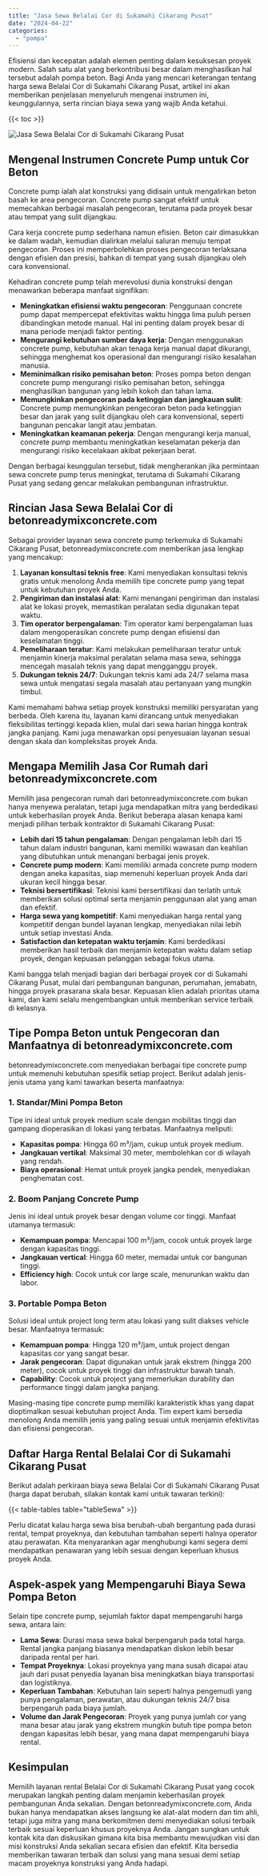 ```yaml
---
title: "Jasa Sewa Belalai Cor di Sukamahi Cikarang Pusat"
date: "2024-04-22"
categories: 
  - "pompa"
---
```


Efisiensi dan kecepatan adalah elemen penting dalam kesuksesan proyek modern. Salah satu alat yang berkontribusi besar dalam menghasilkan hal tersebut adalah pompa beton. Bagi Anda yang mencari keterangan tentang harga sewa Belalai Cor di Sukamahi Cikarang Pusat, artikel ini akan memberikan penjelasan menyeluruh mengenai instrumen ini, keunggulannya, serta rincian biaya sewa yang wajib Anda ketahui.

{{< toc >}}

![Jasa Sewa Belalai Cor di Sukamahi Cikarang Pusat](https://betoncor8.github.io/pump/concrete-pump%20(26).png)

## Mengenal Instrumen Concrete Pump untuk Cor Beton

Concrete pump ialah alat konstruksi yang didisain untuk mengalirkan beton basah ke area pengecoran. Concrete pump sangat efektif untuk memecahkan berbagai masalah pengecoran, terutama pada proyek besar atau tempat yang sulit dijangkau.

Cara kerja concrete pump sederhana namun efisien. Beton cair dimasukkan ke dalam wadah, kemudian dialirkan melalui saluran menuju tempat pengecoran. Proses ini memperbolehkan proses pengecoran terlaksana dengan efisien dan presisi, bahkan di tempat yang susah dijangkau oleh cara konvensional.

Kehadiran concrete pump telah merevolusi dunia konstruksi dengan menawarkan beberapa manfaat signifikan:

- **Meningkatkan efisiensi waktu pengecoran**: Penggunaan concrete pump dapat mempercepat efektivitas waktu hingga lima puluh persen dibandingkan metode manual. Hal ini penting dalam proyek besar di mana periode menjadi faktor penting.
- **Mengurangi kebutuhan sumber daya kerja**: Dengan menggunakan concrete pump, kebutuhan akan tenaga kerja manual dapat dikurangi, sehingga menghemat kos operasional dan mengurangi risiko kesalahan manusia.
- **Meminimalkan risiko pemisahan beton**: Proses pompa beton dengan concrete pump mengurangi risiko pemisahan beton, sehingga menghasilkan bangunan yang lebih kokoh dan tahan lama.
- **Memungkinkan pengecoran pada ketinggian dan jangkauan sulit**: Concrete pump memungkinkan pengecoran beton pada ketinggian besar dan jarak yang sulit dijangkau oleh cara konvensional, seperti bangunan pencakar langit atau jembatan.
- **Meningkatkan keamanan pekerja**: Dengan mengurangi kerja manual, concrete pump membantu meningkatkan keselamatan pekerja dan mengurangi risiko kecelakaan akibat pekerjaan berat.

Dengan berbagai keunggulan tersebut, tidak mengherankan jika permintaan sewa concrete pump terus meningkat, terutama di Sukamahi Cikarang Pusat yang sedang gencar melakukan pembangunan infrastruktur.

## Rincian Jasa Sewa Belalai Cor di betonreadymixconcrete.com

Sebagai provider layanan sewa concrete pump terkemuka di Sukamahi Cikarang Pusat, betonreadymixconcrete.com memberikan jasa lengkap yang mencakup:

1. **Layanan konsultasi teknis free**: Kami menyediakan konsultasi teknis gratis untuk menolong Anda memilih tipe concrete pump yang tepat untuk kebutuhan proyek Anda.
2. **Pengiriman dan instalasi alat**: Kami menangani pengiriman dan instalasi alat ke lokasi proyek, memastikan peralatan sedia digunakan tepat waktu.
3. **Tim operator berpengalaman**: Tim operator kami berpengalaman luas dalam mengoperasikan concrete pump dengan efisiensi dan keselamatan tinggi.
4. **Pemeliharaan teratur**: Kami melakukan pemeliharaan teratur untuk menjamin kinerja maksimal peralatan selama masa sewa, sehingga mencegah masalah teknis yang dapat mengganggu proyek.
5. **Dukungan teknis 24/7**: Dukungan teknis kami ada 24/7 selama masa sewa untuk mengatasi segala masalah atau pertanyaan yang mungkin timbul.

Kami memahami bahwa setiap proyek konstruksi memiliki persyaratan yang berbeda. Oleh karena itu, layanan kami dirancang untuk menyediakan fleksibilitas tertinggi kepada klien, mulai dari sewa harian hingga kontrak jangka panjang. Kami juga menawarkan opsi penyesuaian layanan sesuai dengan skala dan kompleksitas proyek Anda.

## Mengapa Memilih Jasa Cor Rumah dari betonreadymixconcrete.com

Memilih jasa pengecoran rumah dari betonreadymixconcrete.com bukan hanya menyewa peralatan, tetapi juga mendapatkan mitra yang berdedikasi untuk keberhasilan proyek Anda. Berikut beberapa alasan kenapa kami menjadi pilihan terbaik kontraktor di Sukamahi Cikarang Pusat:

- **Lebih dari 15 tahun pengalaman**: Dengan pengalaman lebih dari 15 tahun dalam industri bangunan, kami memiliki wawasan dan keahlian yang dibutuhkan untuk menangani berbagai jenis proyek.
- **Concrete pump modern**: Kami memiliki armada concrete pump modern dengan aneka kapasitas, siap memenuhi keperluan proyek Anda dari ukuran kecil hingga besar.
- **Teknisi bersertifikasi**: Teknisi kami bersertifikasi dan terlatih untuk memberikan solusi optimal serta menjamin penggunaan alat yang aman dan efektif.
- **Harga sewa yang kompetitif**: Kami menyediakan harga rental yang kompetitif dengan bundel layanan lengkap, menyediakan nilai lebih untuk setiap investasi Anda.
- **Satisfaction dan ketepatan waktu terjamin**: Kami berdedikasi memberikan hasil terbaik dan menjamin ketepatan waktu dalam setiap proyek, dengan kepuasan pelanggan sebagai fokus utama.

Kami bangga telah menjadi bagian dari berbagai proyek cor di Sukamahi Cikarang Pusat, mulai dari pembangunan bangunan, perumahan, jemabatn, hingga proyek prasarana skala besar. Kepuasan klien adalah prioritas utama kami, dan kami selalu mengembangkan untuk memberikan service terbaik di kelasnya.

## Tipe Pompa Beton untuk Pengecoran dan Manfaatnya di betonreadymixconcrete.com

betonreadymixconcrete.com menyediakan berbagai tipe concrete pump untuk memenuhi kebutuhan spesifik setiap project. Berikut adalah jenis-jenis utama yang kami tawarkan beserta manfaatnya:

### 1\. Standar/Mini Pompa Beton

Tipe ini ideal untuk proyek medium scale dengan mobilitas tinggi dan gampang dioperasikan di lokasi yang terbatas. Manfaatnya meliputi:

- **Kapasitas pompa**: Hingga 60 m³/jam, cukup untuk proyek medium.
- **Jangkauan vertikal**: Maksimal 30 meter, membolehkan cor di wilayah yang rendah.
- **Biaya operasional**: Hemat untuk proyek jangka pendek, menyediakan penghematan cost.

### 2\. Boom Panjang Concrete Pump

Jenis ini ideal untuk proyek besar dengan volume cor tinggi. Manfaat utamanya termasuk:

- **Kemampuan pompa**: Mencapai 100 m³/jam, cocok untuk proyek large dengan kapasitas tinggi.
- **Jangkauan vertical**: Hingga 60 meter, memadai untuk cor bangunan tinggi.
- **Efficiency high**: Cocok untuk cor large scale, menurunkan waktu dan labor.

### 3\. Portable Pompa Beton

Solusi ideal untuk project long term atau lokasi yang sulit diakses vehicle besar. Manfaatnya termasuk:

- **Kemampuan pompa**: Hingga 120 m³/jam, untuk project dengan kapasitas cor yang sangat besar.
- **Jarak pengecoran**: Dapat digunakan untuk jarak ekstrem (hingga 200 meter), cocok untuk proyek tinggi dan infrastruktur bawah tanah.
- **Capability**: Cocok untuk project yang memerlukan durability dan performance tinggi dalam jangka panjang.

Masing-masing tipe concrete pump memiliki karakteristik khas yang dapat dioptimalkan sesuai kebutuhan project Anda. Tim expert kami bersedia menolong Anda memilih jenis yang paling sesuai untuk menjamin efektivitas dan efisiensi pengecoran.

## Daftar Harga Rental Belalai Cor di Sukamahi Cikarang Pusat

Berikut adalah perkiraan biaya sewa Belalai Cor di Sukamahi Cikarang Pusat (harga dapat berubah, silakan kontak kami untuk tawaran terkini):

{{< table-tables table="tableSewa" >}}

Perlu dicatat kalau harga sewa bisa berubah-ubah bergantung pada durasi rental, tempat proyeknya, dan kebutuhan tambahan seperti halnya operator atau perawatan. Kita menyarankan agar menghubungi kami segera demi mendapatkan penawaran yang lebih sesuai dengan keperluan khusus proyek Anda.

## Aspek-aspek yang Mempengaruhi Biaya Sewa Pompa Beton

Selain tipe concrete pump, sejumlah faktor dapat mempengaruhi harga sewa, antara lain:

- **Lama Sewa**: Durasi masa sewa bakal berpengaruh pada total harga. Rental jangka panjang biasanya mendapatkan diskon lebih besar daripada rental per hari.
- **Tempat Proyeknya**: Lokasi proyeknya yang mana susah dicapai atau jauh dari pusat penyedia layanan bisa meningkatkan biaya transportasi dan logistiknya.
- **Keperluan Tambahan**: Kebutuhan lain seperti halnya pengemudi yang punya pengalaman, perawatan, atau dukungan teknis 24/7 bisa berpengaruh pada biaya jumlah.
- **Volume dan Jarak Pengecoran**: Proyek yang punya jumlah cor yang mana besar atau jarak yang ekstrem mungkin butuh tipe pompa beton dengan kapasitas lebih besar, yang mana dapat mempengaruhi biaya rental.

## Kesimpulan

Memilih layanan rental Belalai Cor di Sukamahi Cikarang Pusat yang cocok merupakan langkah penting dalam menjamin keberhasilan proyek pembangunan Anda sekalian. Dengan betonreadymixconcrete.com, Anda bukan hanya mendapatkan akses langsung ke alat-alat modern dan tim ahli, tetapi juga mitra yang mana berkomitmen demi menyediakan solusi terbaik terbaik sesuai keperluan khusus proyeknya Anda. Jangan sungkan untuk kontak kita dan diskusikan gimana kita bisa membantu mewujudkan visi dan misi konstruksi Anda sekalian secara efisien dan efektif. Kita bersedia memberikan tawaran terbaik dan solusi yang mana sesuai demi setiap macam proyeknya konstruksi yang Anda hadapi.
